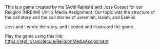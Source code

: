 This is a game created by me (Aditi Rajnish) and Jess Gosset for our Religion (HRE4M) Unit 2 Media Assignment. Our topic was the structure of the call story and the call stories of Jeremiah, Isaiah, and Ezekiel.

Jess and I wrote the story, and I coded and illustrated the game. 

Play the game using this link: https://repl.it/@molecule/ReligionMediaAssignment